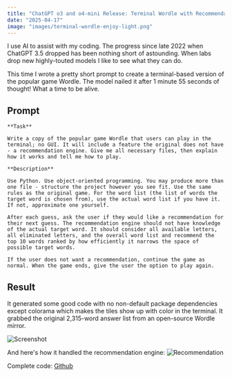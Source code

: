 ```yaml
---
title: "ChatGPT o3 and o4-mini Release: Terminal Wordle with Recommendation Engine"
date: "2025-04-17"
image: "images/terminal-wordle-enjoy-light.png" 
---
```


I use AI to assist with my coding. The progress since late 2022 when ChatGPT 3.5 dropped has been nothing short of astounding. When labs drop new highly-touted models I like to see what they can do. 

This time I wrote a pretty short prompt to create a terminal-based version of the popular game Wordle. The model nailed it after 1 minute 55 seconds of thought! What a time to be alive.

## Prompt
```
**Task**

Write a copy of the popular game Wordle that users can play in the terminal; no GUI. It will include a feature the original does not have - a recommendation engine. Give me all necessary files, then explain how it works and tell me how to play.

**Description**

Use Python. Use object-oriented programming. You may produce more than one file - structure the project however you see fit. Use the same rules as the original game. For the word list (the list of words the target word is chosen from), use the actual word list if you have it. If not, approximate one yourself.

After each guess, ask the user if they would like a recommendation for their next guess. The recommendation engine should not have knowledge of the actual target word. It should consider all available letters, all eliminated letters, and the overall word list and recommend the top 10 words ranked by how efficiently it narrows the space of possible target words. 

If the user does not want a recommendation, continue the game as normal. When the game ends, give the user the option to play again.
```

## Result
It generated some good code with no non-default package dependencies except colorama which makes the tiles show up with color in the terminal. It grabbed the original 2,315-word answer list from an open-source Wordle mirror.

![Screenshot](/blog_posts/tech/images/terminal-wordle-ss.png)

And here's how it handled the recommendation engine:
![Recommendation](/blog_posts/tech/images/terminal-wordle-recommendation.png)

Complete code:
[Github](https://github.com/john-e-moore/terminal-wordle)
